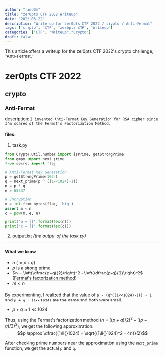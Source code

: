 ```yaml
---
author: "rand0m"
title: "zer0pts CTF 2022 Writeup"
date: "2022-03-22"
description: "Write up for zer0pts CTF 2022 / crypto / Anti-Fermat"
tags: ["crypto", "CTF", "zer0pts CTF", "Writeup"]
categories: ["CTF", "Writeup","Crypto"]
draft: false
---
```


This article offers a writeup for the zer0pts CTF 2022's crypto challenge, "Anti-Fermat."

<!--more-->

# zer0pts CTF 2022

## crypto
### Anti-Fermat
description: `I invented Anti-Fermat Key Generation for RSA cipher since I'm scared of the Fermat's Factorization Method.`

#### files: 
1. task.py
```python
from Crypto.Util.number import isPrime, getStrongPrime
from gmpy import next_prime
from secret import flag

# Anti-Fermat Key Generation
p = getStrongPrime(1024)
q = next_prime(p ^ ((1<<1024)-1))
n = p * q
e = 65537

# Encryption
m = int.from_bytes(flag, 'big')
assert m < n
c = pow(m, e, n)

print('n = {}'.format(hex(n)))
print('c = {}'.format(hex(c)))
```

2. output.txt
_(the output of the task.py)_

---

#### What we know
- $n$ ($=p\times{}q$)
- $p$ is a strong prime
- $n = \left(\dfrac{p+q}{2}\right)^2 - \left(\dfrac{p-q}{2}\right)^2$ ([Fermat's factorization method](https://en.wikipedia.org/wiki/Fermat's_factorization_method))
- $m < n$

#### 
By experimenting, I realized that the value of `p - (q^((1<<1024)-1)) - 1`
and `p + q - (1<<1024)` are the same and both were small. 
- $p+q \approx 1\ll{}1024$

Thus, using the Fermat's factorization method ($n = \left((p+q)/2\right)^2 - \left((p-q)/2\right)^2$), we get the following approximation.
$$p \approx \dfrac{(1\ll{}1024) + \sqrt{(1\ll{}1024)^2 - 4n}}{2}$$

After checking prime numbers near the approximation using the `next_prime` function, we get the actual `p` and `q`.

